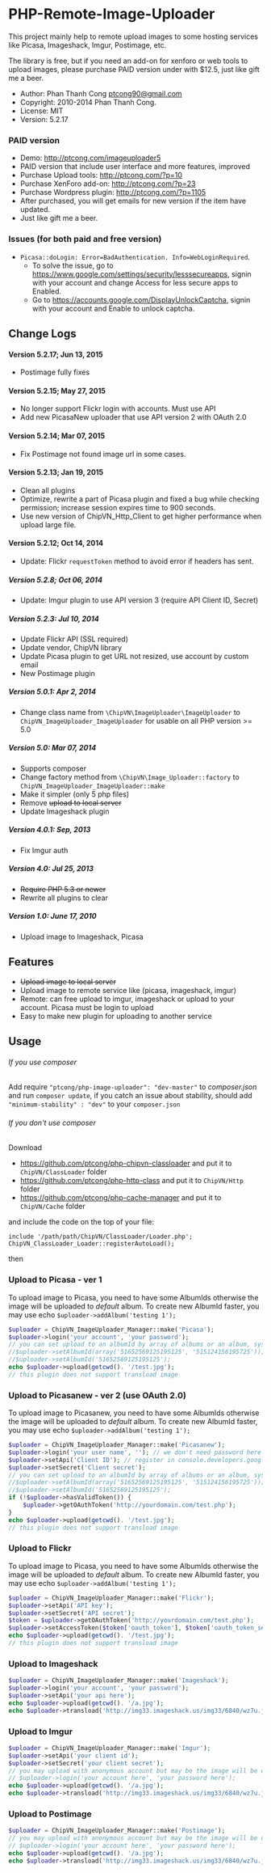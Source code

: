 # PHP-Remote-Image-Uploader
This project mainly help to remote upload images to some hosting services like Picasa, Imageshack, Imgur, Postimage, etc.

The library is free, but if you need an add-on for xenforo or web tools to upload images, please purchase PAID version under with $12.5, just like gift me a beer.

* Author:     Phan Thanh Cong <ptcong90@gmail.com>
* Copyright:  2010-2014 Phan Thanh Cong.
* License:    MIT
* Version:    5.2.17

### PAID version
* Demo: http://ptcong.com/imageuploader5
* PAID version that include user interface and more features, improved
* Purchase Upload tools: http://ptcong.com/?p=10
* Purchase XenForo add-on: http://ptcong.com/?p=23
* Purchase Wordpress plugin: http://ptcong.com/?p=1105
* After purchased, you will get emails for new version if the item have updated.
* Just like gift me a beer.


### Issues (for both paid and free version)
* `Picasa::doLogin: Error=BadAuthentication. Info=WebLoginRequired`.
    * To solve the issue, go to https://www.google.com/settings/security/lesssecureapps, signin with your account and change Access for less secure apps to Enabled.
    * Go to https://accounts.google.com/DisplayUnlockCaptcha, signin with your account and Enable to unlock captcha.

## Change Logs

#### Version 5.2.17; Jun 13, 2015
* Postimage fully fixes

#### Version 5.2.15; May 27, 2015
* No longer support Flickr login with accounts. Must use API
* Add new PicasaNew uploader that use API version 2 with OAuth 2.0

#### Version 5.2.14; Mar 07, 2015
* Fix Postimage not found image url in some cases.

#### Version 5.2.13; Jan 19, 2015
* Clean all plugins
* Optimize, rewrite a part of Picasa plugin and fixed a bug while checking permission; increase session expires time to 900 seconds.
* Use new version of ChipVN_Http_Client to get higher performance when upload large file.

#### Version 5.2.12; Oct 14, 2014
* Update: Flickr `requestToken` method to avoid error if headers has sent.

##### Version 5.2.8; Oct 06, 2014
* Update: Imgur plugin to use API version 3 (require API Client ID, Secret)

##### Version 5.2.3: Jul 10, 2014
* Update Flickr API (SSL required)
* Update vendor, ChipVN library
* Update Picasa plugin to get URL not resized, use account by custom email
* New Postimage plugin

##### Version 5.0.1: Apr 2, 2014
* Change class name from `\ChipVN\ImageUploader\ImageUploader` to `ChipVN_ImageUploader_ImageUploader` for usable on all PHP version >= 5.0

##### Version 5.0: Mar 07, 2014
* Supports composer
* Change factory method from `\ChipVN\Image_Uploader::factory` to `ChipVN_ImageUploader_ImageUploader::make`
* Make it simpler (only 5 php files)
* Remove ~~upload to local server~~
* Update Imageshack plugin

##### Version 4.0.1: Sep, 2013
* Fix Imgur auth

##### Version 4.0: Jul 25, 2013
* ~~Require PHP 5.3 or newer~~
* Rewrite all plugins to clear

##### Version 1.0: June 17, 2010
* Upload image to Imageshack, Picasa

## Features
* ~~Upload image to local server~~
* Upload image to remote service like (picasa, imageshack, imgur)
* Remote: can free upload to imgur, imageshack or upload to your account. Picasa must be login to upload
* Easy to make new plugin for uploading to another service

## Usage
###### If you use composer
Add require `"ptcong/php-image-uploader": "dev-master"` to _composer.json_ and run `composer update`, if you catch an issue about stability, should add `"minimum-stability" : "dev"` to your `composer.json`

###### If you don't use composer
Download
- https://github.com/ptcong/php-chipvn-classloader and put it to `ChipVN/ClassLoader` folder
- https://github.com/ptcong/php-http-class and put it to `ChipVN/Http` folder
- https://github.com/ptcong/php-cache-manager and put it to `ChipVN/Cache` folder

and include the code on the top of your file:

    include '/path/path/ChipVN/ClassLoader/Loader.php';
    ChipVN_ClassLoader_Loader::registerAutoLoad();

then
### Upload to Picasa - ver 1
To upload image to Picasa, you need to have some AlbumIds otherwise the image will be uploaded to _default_ album.
To create new AlbumId faster, you may use echo `$uploader->addAlbum('testing 1');`

```php
$uploader = ChipVN_ImageUploader_Manager::make('Picasa');
$uploader->login('your account', 'your password');
// you can set upload to an albumId by array of albums or an album, system will get a random album to upload
//$uploader->setAlbumId(array('51652569125195125', '515124156195725'));
//$uploader->setAlbumId('51652569125195125');
echo $uploader->upload(getcwd(). '/test.jpg');
// this plugin does not support transload image
```

### Upload to Picasanew - ver 2 (use OAuth 2.0)
To upload image to Picasanew, you need to have some AlbumIds otherwise the image will be uploaded to _default_ album.
To create new AlbumId faster, you may use echo `$uploader->addAlbum('testing 1');`

```php
$uploader = ChipVN_ImageUploader_Manager::make('Picasanew');
$uploader->login('your user name', ''); // we don't need password here
$uploader->setApi('Client ID'); // register in console.developers.google.com
$uploader->setSecret('Client secret');
// you can set upload to an albumId by array of albums or an album, system will get a random album to upload
//$uploader->setAlbumId(array('51652569125195125', '515124156195725'));
//$uploader->setAlbumId('51652569125195125');
if (!$uploader->hasValidToken()) {
    $uploader->getOAuthToken('http://yourdomain.com/test.php');
}
echo $uploader->upload(getcwd(). '/test.jpg');
// this plugin does not support transload image
```

### Upload to Flickr
To upload image to Picasa, you need to have some AlbumIds otherwise the image will be uploaded to _default_ album.
To create new AlbumId faster, you may use echo `$uploader->addAlbum('testing 1');`
```php
$uploader = ChipVN_ImageUploader_Manager::make('Flickr');
$uploader->setApi('API key');
$uploader->setSecret('API secret');
$token = $uploader->getOAuthToken('http://yourdomain.com/test.php');
$uploader->setAccessToken($token['oauth_token'], $token['oauth_token_secret']);
echo $uploader->upload(getcwd(). '/test.jpg');
// this plugin does not support transload image
```

### Upload to Imageshack
```php
$uploader = ChipVN_ImageUploader_Manager::make('Imageshack');
$uploader->login('your account', 'your password');
$uploader->setApi('your api here');
echo $uploader->upload(getcwd(). '/a.jpg');
echo $uploader->transload('http://img33.imageshack.us/img33/6840/wz7u.jpg');
```

### Upload to Imgur
```php
$uploader = ChipVN_ImageUploader_Manager::make('Imgur');
$uploader->setApi('your client id');
$uploader->setSecret('your client secret');
// you may upload with anonymous account but may be the image will be deleted after a period of time
// $uploader->login('your account here', 'your password here');
echo $uploader->upload(getcwd(). '/a.jpg');
echo $uploader->transload('http://img33.imageshack.us/img33/6840/wz7u.jpg');
```

### Upload to Postimage
```php
$uploader = ChipVN_ImageUploader_Manager::make('Postimage');
// you may upload with anonymous account but may be the image will be deleted after a period of time
// $uploader->login('your account here', 'your password here');
echo $uploader->upload(getcwd(). '/a.jpg');
echo $uploader->transload('http://img33.imageshack.us/img33/6840/wz7u.jpg');
```

